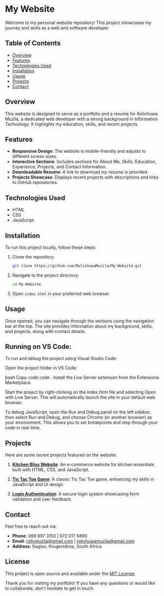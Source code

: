 # My Website

Welcome to my personal website repository! This project showcases my journey and skills as a web and software developer.

## Table of Contents

- [Overview](#overview)
- [Features](#features)
- [Technologies Used](#technologies-used)
- [Installation](#installation)
- [Usage](#usage)
- [Projects](#projects)
- [Contact](#contact)

## Overview

This website is designed to serve as a portfolio and a resume for Rolivhuwa Muzila, a dedicated web developer with a strong background in Information Technology. It highlights my education, skills, and recent projects.

## Features

- **Responsive Design**: The website is mobile-friendly and adjusts to different screen sizes.
- **Interactive Sections**: Includes sections for About Me, Skills, Education, Experience, Projects, and Contact Information.
- **Downloadable Resume**: A link to download my resume is provided.
- **Projects Showcase**: Displays recent projects with descriptions and links to GitHub repositories.

## Technologies Used

- HTML
- CSS
- JavaScript

## Installation

To run this project locally, follow these steps:

1. Clone the repository:
   ```bash
   git clone https://github.com/RolivhuwaMuzila/My-Website.git
   ```

2. Navigate to the project directory:
   ```bash
   cd My-Website
   ```

3. Open `index.html` in your preferred web browser.

## Usage

Once opened, you can navigate through the sections using the navigation bar at the top. The site provides information about my background, skills, and projects, along with contact details.
## Running on VS Code:
To run and debug the project using Visual Studio Code:

Open the project folder in VS Code:

bash
Copy code
code .
Install the Live Server extension from the Extensions Marketplace.

Start the project by right-clicking on the index.html file and selecting Open with Live Server. This will automatically launch the site in your default web browser.

To debug JavaScript, open the Run and Debug panel on the left sidebar, then select Run and Debug, and choose Chrome (or another browser) as your environment. This allows you to set breakpoints and step through your code in real-time.

## Projects

Here are some recent projects featured on the website:

1. **[Kitchen Bliss Website](https://github.com/RolivhuwaMuzila/Kitchen-Bliss-Website.git)**: An e-commerce website for kitchen essentials built with HTML, CSS, and JavaScript.

2. **[Tic Tac Toe Game](https://github.com/RolivhuwaMuzila/Tic-toe.git)**: A classic Tic Tac Toe game, enhancing my skills in JavaScript and UI design.

3. **[Login Authentication](https://github.com/RolivhuwaMuzila/Login-Authentication.git)**: A secure login system showcasing form validation and user feedback.

## Contact

Feel free to reach out via:

- **Phone**: 069 997 3153 | 072 017 6890
- **Email**: [rollymuzila@gmail.com](mailto:rollymuzila@gmail.com) | [rolivhuwamuzila@gmail.com](mailto:rolivhuwamuzila@gmail.com)
- **Address**: Kagiso, Krugersdorp, South Africa

## License

This project is open source and available under the [MIT License](LICENSE).

Thank you for visiting my portfolio! If you have any questions or would like to collaborate, don't hesitate to get in touch.
